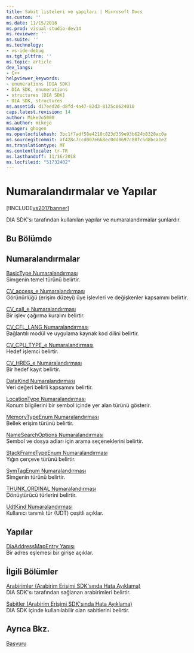 ```yaml
---
title: Sabit listeleri ve yapıları | Microsoft Docs
ms.custom: ''
ms.date: 11/15/2016
ms.prod: visual-studio-dev14
ms.reviewer: ''
ms.suite: ''
ms.technology:
- vs-ide-debug
ms.tgt_pltfrm: ''
ms.topic: article
dev_langs:
- C++
helpviewer_keywords:
- enumerations [DIA SDK]
- DIA SDK, enumerations
- structures [DIA SDK]
- DIA SDK, structures
ms.assetid: d17eed2d-d8fd-4a47-82d3-8125c0624010
caps.latest.revision: 14
author: MikeJo5000
ms.author: mikejo
manager: ghogen
ms.openlocfilehash: 3bc1f7adf58e4218c823d359e93b624b8328ac0a
ms.sourcegitcommit: af428c7ccd007e668ec0dd8697c88fc5d8bca1e2
ms.translationtype: MT
ms.contentlocale: tr-TR
ms.lasthandoff: 11/16/2018
ms.locfileid: "51732402"
---
```

# <a name="enumerations-and-structures"></a>Numaralandırmalar ve Yapılar
[!INCLUDE[vs2017banner](../../includes/vs2017banner.md)]

DIA SDK'sı tarafından kullanılan yapılar ve numaralandırmalar şunlardır.  
  
## <a name="in-this-section"></a>Bu Bölümde  
  
## <a name="enumerations"></a>Numaralandırmalar  
 [BasicType Numaralandırması](../../debugger/debug-interface-access/basictype.md)  
 Simgenin temel türünü belirtir.  
  
 [CV_access_e Numaralandırması](../../debugger/debug-interface-access/cv-access-e.md)  
 Görünürlüğü (erişim düzeyi) üye işlevleri ve değişkenler kapsamını belirtir.  
  
 [CV_call_e Numaralandırması](../../debugger/debug-interface-access/cv-call-e.md)  
 Bir işlev çağırma kuralını belirtir.  
  
 [CV_CFL_LANG Numaralandırması](../../debugger/debug-interface-access/cv-cfl-lang.md)  
 Bağlantılı modül ve uygulama kaynak kod dilini belirtir.  
  
 [CV_CPU_TYPE_e Numaralandırması](../../debugger/debug-interface-access/cv-cpu-type-e.md)  
 Hedef işlemci belirtir.  
  
 [CV_HREG_e Numaralandırması](../../debugger/debug-interface-access/cv-hreg-e.md)  
 Bir hedef kayıt belirtir.  
  
 [DataKind Numaralandırması](../../debugger/debug-interface-access/datakind.md)  
 Veri değeri belirli kapsamını belirtir.  
  
 [LocationType Numaralandırması](../../debugger/debug-interface-access/locationtype.md)  
 Konum bilgilerini bir sembol içinde yer alan türünü gösterir.  
  
 [MemoryTypeEnum Numaralandırması](../../debugger/debug-interface-access/memorytypeenum.md)  
 Bellek erişim türünü belirtir.  
  
 [NameSearchOptions Numaralandırması](../../debugger/debug-interface-access/namesearchoptions.md)  
 Sembol ve dosya adları için arama seçeneklerini belirtir.  
  
 [StackFrameTypeEnum Numaralandırması](../../debugger/debug-interface-access/stackframetypeenum.md)  
 Yığın çerçeve türünü belirtir.  
  
 [SymTagEnum Numaralandırması](../../debugger/debug-interface-access/symtagenum.md)  
 Simgenin türünü belirtir.  
  
 [THUNK_ORDINAL Numaralandırması](../../debugger/debug-interface-access/thunk-ordinal.md)  
 Dönüştürücü türlerini belirtir.  
  
 [UdtKind Numaralandırması](../../debugger/debug-interface-access/udtkind.md)  
 Kullanıcı tanımlı tür (UDT) çeşitli açıklar.  
  
## <a name="structures"></a>Yapılar  
 [DiaAddressMapEntry Yapısı](../../debugger/debug-interface-access/diaaddressmapentry.md)  
 Bir adres eşlemesi bir girişe açıklar.  
  
## <a name="related-sections"></a>İlgili Bölümler  
 [Arabirimler (Arabirim Erişimi SDK'sında Hata Ayıklama)](../../debugger/debug-interface-access/interfaces-debug-interface-access-sdk.md)  
 DIA SDK'sı tarafından sağlanan arabirimleri belirtir.  
  
 [Sabitler (Arabirim Erişimi SDK'sında Hata Ayıklama)](../../debugger/debug-interface-access/constants-debug-interface-access-sdk.md)  
 DIA SDK içinde kullanılabilir olan sabitlerini belirtir.  
  
## <a name="see-also"></a>Ayrıca Bkz.  
 [Başvuru](../../debugger/debug-interface-access/debug-interface-access-sdk-reference.md)



